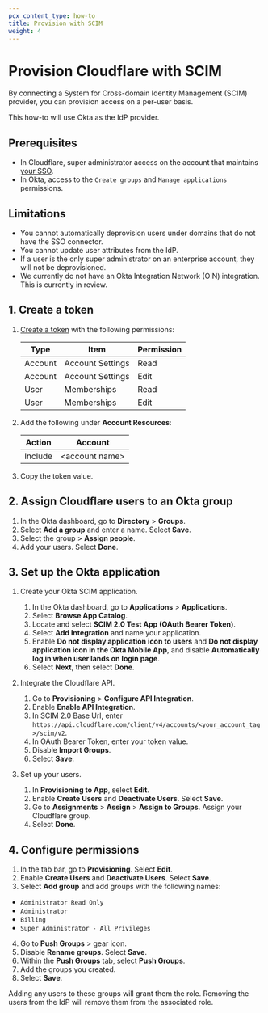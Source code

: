 ```yaml
---
pcx_content_type: how-to
title: Provision with SCIM
weight: 4
---
```


# Provision Cloudflare with SCIM

By connecting a System for Cross-domain Identity Management (SCIM) provider, you can provision access on a per-user basis.

This how-to will use Okta as the IdP provider.

## Prerequisites

- In Cloudflare, super administrator access on the account that maintains [your SSO](/cloudflare-one/applications/configure-apps/dash-sso-apps/).
- In Okta, access to the `Create groups` and `Manage applications` permissions.

## Limitations

- You cannot automatically deprovision users under domains that do not have the SSO connector.
- You cannot update user attributes from the IdP.
- If a user is the only super administrator on an enterprise account, they will not be deprovisioned.
- We currently do not have an Okta Integration Network (OIN) integration. This is currently in review.

## 1. Create a token

1. [Create a token](/fundamentals/api/get-started/create-token/) with the following permissions:

   | Type    | Item             | Permission |
   | ------- | ---------------- | ---------- |
   | Account | Account Settings | Read       |
   | Account | Account Settings | Edit       |
   | User    | Memberships      | Read       |
   | User    | Memberships      | Edit       |

2. Add the following under **Account Resources**:

   | Action  | Account          |
   | ------- | ---------------- |
   | Include | \<account name\> |

3. Copy the token value.

## 2. Assign Cloudflare users to an Okta group

1. In the Okta dashboard, go to **Directory** > **Groups**.
2. Select **Add a group** and enter a name. Select **Save**.
3. Select the group > **Assign people**.
4. Add your users. Select **Done**.

## 3. Set up the Okta application

1. Create your Okta SCIM application.

   1. In the Okta dashboard, go to **Applications** > **Applications**.
   2. Select **Browse App Catalog**.
   3. Locate and select **SCIM 2.0 Test App (OAuth Bearer Token)**.
   4. Select **Add Integration** and name your application.
   5. Enable **Do not display application icon to users** and **Do not display application icon in the Okta Mobile App**, and disable **Automatically log in when user lands on login page**.
   6. Select **Next**, then select **Done**.

2. Integrate the Cloudflare API.

   1. Go to **Provisioning** > **Configure API Integration**.
   2. Enable **Enable API Integration**.
   3. In SCIM 2.0 Base Url, enter `https://api.cloudflare.com/client/v4/accounts/<your_account_tag>/scim/v2`.
   4. In OAuth Bearer Token, enter your token value.
   5. Disable **Import Groups**.
   6. Select **Save**.

3. Set up your users.

   1. In **Provisioning to App**, select **Edit**.
   2. Enable **Create Users** and **Deactivate Users**. Select **Save**.
   3. Go to **Assignments** > **Assign** > **Assign to Groups**. Assign your Cloudflare group.
   4. Select **Done**.

## 4. Configure permissions

1. In the tab bar, go to **Provisioning**. Select **Edit**.
2. Enable **Create Users** and **Deactivate Users**. Select **Save**.
3. Select **Add group** and add groups with the following names:

- `Administrator Read Only`
- `Administrator`
- `Billing`
- `Super Administrator - All Privileges`

4. Go to **Push Groups** > gear icon.
5. Disable **Rename groups**. Select **Save**.
6. Within the **Push Groups** tab, select **Push Groups**.
7. Add the groups you created.
8. Select **Save**.

Adding any users to these groups will grant them the role. Removing the users from the IdP will remove them from the associated role.
